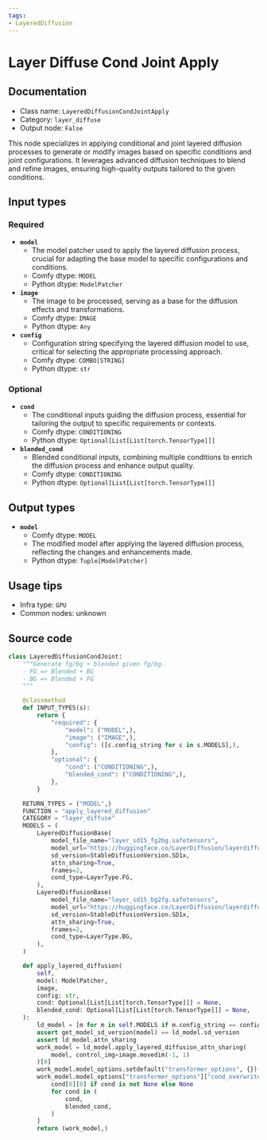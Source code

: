 ```yaml
---
tags:
- LayeredDiffusion
---
```


# Layer Diffuse Cond Joint Apply
## Documentation
- Class name: `LayeredDiffusionCondJointApply`
- Category: `layer_diffuse`
- Output node: `False`

This node specializes in applying conditional and joint layered diffusion processes to generate or modify images based on specific conditions and joint configurations. It leverages advanced diffusion techniques to blend and refine images, ensuring high-quality outputs tailored to the given conditions.
## Input types
### Required
- **`model`**
    - The model patcher used to apply the layered diffusion process, crucial for adapting the base model to specific configurations and conditions.
    - Comfy dtype: `MODEL`
    - Python dtype: `ModelPatcher`
- **`image`**
    - The image to be processed, serving as a base for the diffusion effects and transformations.
    - Comfy dtype: `IMAGE`
    - Python dtype: `Any`
- **`config`**
    - Configuration string specifying the layered diffusion model to use, critical for selecting the appropriate processing approach.
    - Comfy dtype: `COMBO[STRING]`
    - Python dtype: `str`
### Optional
- **`cond`**
    - The conditional inputs guiding the diffusion process, essential for tailoring the output to specific requirements or contexts.
    - Comfy dtype: `CONDITIONING`
    - Python dtype: `Optional[List[List[torch.TensorType]]]`
- **`blended_cond`**
    - Blended conditional inputs, combining multiple conditions to enrich the diffusion process and enhance output quality.
    - Comfy dtype: `CONDITIONING`
    - Python dtype: `Optional[List[List[torch.TensorType]]]`
## Output types
- **`model`**
    - Comfy dtype: `MODEL`
    - The modified model after applying the layered diffusion process, reflecting the changes and enhancements made.
    - Python dtype: `Tuple[ModelPatcher]`
## Usage tips
- Infra type: `GPU`
- Common nodes: unknown


## Source code
```python
class LayeredDiffusionCondJoint:
    """Generate fg/bg + blended given fg/bg.
    - FG => Blended + BG
    - BG => Blended + FG
    """

    @classmethod
    def INPUT_TYPES(s):
        return {
            "required": {
                "model": ("MODEL",),
                "image": ("IMAGE",),
                "config": ([c.config_string for c in s.MODELS],),
            },
            "optional": {
                "cond": ("CONDITIONING",),
                "blended_cond": ("CONDITIONING",),
            },
        }

    RETURN_TYPES = ("MODEL",)
    FUNCTION = "apply_layered_diffusion"
    CATEGORY = "layer_diffuse"
    MODELS = (
        LayeredDiffusionBase(
            model_file_name="layer_sd15_fg2bg.safetensors",
            model_url="https://huggingface.co/LayerDiffusion/layerdiffusion-v1/resolve/main/layer_sd15_fg2bg.safetensors",
            sd_version=StableDiffusionVersion.SD1x,
            attn_sharing=True,
            frames=2,
            cond_type=LayerType.FG,
        ),
        LayeredDiffusionBase(
            model_file_name="layer_sd15_bg2fg.safetensors",
            model_url="https://huggingface.co/LayerDiffusion/layerdiffusion-v1/resolve/main/layer_sd15_bg2fg.safetensors",
            sd_version=StableDiffusionVersion.SD1x,
            attn_sharing=True,
            frames=2,
            cond_type=LayerType.BG,
        ),
    )

    def apply_layered_diffusion(
        self,
        model: ModelPatcher,
        image,
        config: str,
        cond: Optional[List[List[torch.TensorType]]] = None,
        blended_cond: Optional[List[List[torch.TensorType]]] = None,
    ):
        ld_model = [m for m in self.MODELS if m.config_string == config][0]
        assert get_model_sd_version(model) == ld_model.sd_version
        assert ld_model.attn_sharing
        work_model = ld_model.apply_layered_diffusion_attn_sharing(
            model, control_img=image.movedim(-1, 1)
        )[0]
        work_model.model_options.setdefault("transformer_options", {})
        work_model.model_options["transformer_options"]["cond_overwrite"] = [
            cond[0][0] if cond is not None else None
            for cond in (
                cond,
                blended_cond,
            )
        ]
        return (work_model,)

```
